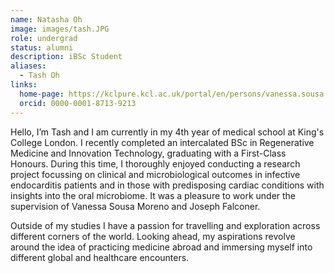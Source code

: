 ```yaml
---
name: Natasha Oh
image: images/tash.JPG
role: undergrad
status: alumni
description: iBSc Student
aliases:
  - Tash Oh
links:
  home-page: https://kclpure.kcl.ac.uk/portal/en/persons/vanessa.sousa
  orcid: 0000-0001-8713-9213
---
```


Hello, I’m Tash and I am currently in my 4th year of medical school at King's College London. I recently completed an intercalated BSc in Regenerative Medicine and Innovation Technology, graduating with a First-Class Honours. During this time, I thoroughly enjoyed conducting a research project focussing on clinical and microbiological outcomes in infective endocarditis patients and in those with predisposing cardiac conditions with insights into the oral microbiome. It was a pleasure to work under the supervision of Vanessa Sousa Moreno and Joseph Falconer.
 
Outside of my studies I have a passion for travelling and exploration across different corners of the world. Looking ahead, my aspirations revolve around the idea of practicing medicine abroad and immersing myself into different global and healthcare encounters.
